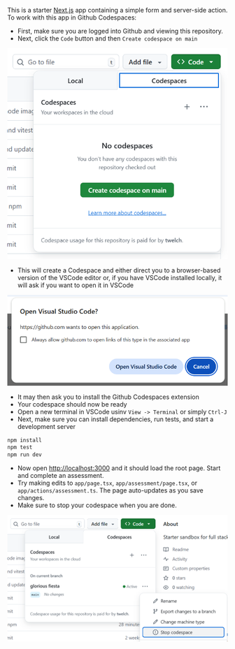 This is a starter [Next.js](https://nextjs.org) app containing a simple form and server-side action. To work with this app in Github Codespaces:

* First, make sure you are logged into Github and viewing this repository.
* Next, click the `Code` button and then `Create codespace on main`

![alt text](docs/codespace-start.png)

* This will create a Codespace and either direct you to a browser-based version of the VSCode editor or, if you have VSCode installed locally, it will ask if you want to open it in VSCode

![alt text](docs/codespace-open-vscode.png)

* It may then ask you to install the Github Codespaces extension
* Your codespace should now be ready
* Open a new terminal in VSCode usinv `View -> Terminal` or simply `Ctrl-J`
* Next, make sure you can install dependencies, run tests, and start a development server

```bash
npm install
npm test
npm run dev
```

* Now open [http://localhost:3000](http://localhost:3000) and it should load the root page.  Start and complete an assessment.
* Try making edits to  `app/page.tsx`, `app/assessment/page.tsx`, or `app/actions/assessment.ts`. The page auto-updates as you save changes.  
* Make sure to stop your codespace when you are done.

![alt text](docs/codespace-stop.png)

